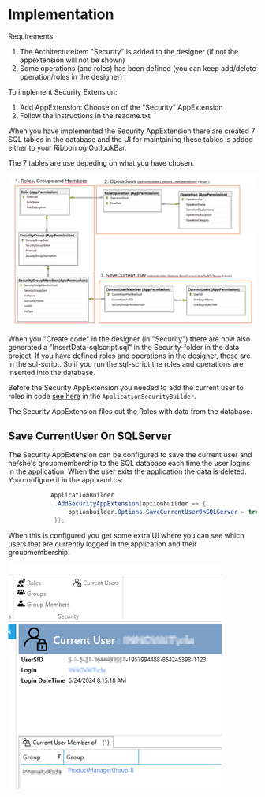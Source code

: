 
# Implementation

Requirements:

1. The ArchitectureItem "Security" is added to the designer (if not the appextension will not be shown)
2. Some operations (and roles) has been defined (you can keep add/delete operation/roles in the designer)

To implement Security Extension:

1. Add AppExtension: Choose on of the "Security" AppExtension
2. Follow the instructions in the readme.txt

When you have implemented the Security AppExtension there are created 7 SQL tables in the database and the UI for maintaining these tables is added either to your Ribbon og OutlookBar.

The 7 tables are use depeding on what you have chosen.

![alt text](media/implement.png)


When you "Create code" in the designer (in "Security") there are now also generated a "InsertData-sqlscript.sql" in the Security-folder in the data project.
If you have defined roles and operations in the designer, these are in the sql-script. So if you run the sql-script the roles and operations are inserted into the database.

Before the Security AppExtension you needed to add the current user to roles in code [see here](../../tutorials/Security/addusertoroles.md) in the `ApplicationSecurityBuilder`.

The Security AppExtension files out the Roles with data from the database.

## Save CurrentUser On SQLServer

The Security AppExtension can be configured to save the current user and he/she's groupmembership to the SQL database each time the user logins in the application. When the user exits the application the data is deleted. You configure it in the app.xaml.cs:

```cs
            ApplicationBuilder
             .AddSecurityAppExtension(optionbuilder => { 
                 optionbuilder.Options.SaveCurrentUserOnSQLServer = true; 
             });
```

When this is configured you get some extra UI where you can see which users that are currently logged in the application and their groupmembership.

![alt text](media/implement-3.png)

